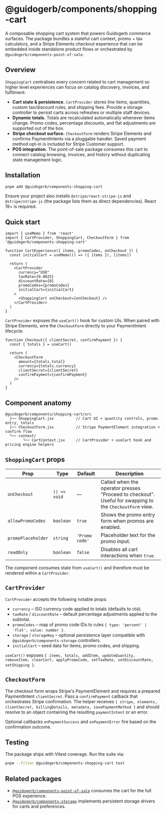 # @guidogerb/components/shopping-cart

A composable shopping cart system that powers Guidogerb commerce surfaces. The package bundles a
stateful cart context, promo + tax calculators, and a Stripe Elements checkout experience that can
be embedded inside standalone product flows or orchestrated by
`@guidogerb/components-point-of-sale`.

## Overview

`ShoppingCart` centralises every concern related to cart management so higher level experiences can
focus on catalog discovery, invoices, and fulfilment:

- **Cart state & persistence.** `CartProvider` stores line items, quantities, custom tax/discount
  rules, and shipping fees. Provide a storage controller to persist carts across refreshes or
  multiple staff devices.
- **Dynamic totals.** Totals are recalculated automatically whenever items change. Promo codes,
  percentage discounts, and flat adjustments are supported out of the box.
- **Stripe checkout surface.** `CheckoutForm` renders Stripe Elements and confirms PaymentIntents via
  a pluggable handler. Saved payment method opt-in is included for Stripe Customer support.
- **POS integration.** The point-of-sale package consumes this cart to connect catalog browsing,
  invoices, and history without duplicating state management logic.

## Installation

```sh
pnpm add @guidogerb/components-shopping-cart
```

Ensure your project also installs `@stripe/react-stripe-js` and `@stripe/stripe-js` (the package
lists them as direct dependencies). React 19+ is required.

## Quick start

```tsx
import { useMemo } from 'react'
import { CartProvider, ShoppingCart, CheckoutForm } from '@guidogerb/components-shopping-cart'

function CartExperience({ items, promoCodes, onCheckout }) {
  const initialCart = useMemo(() => ({ items }), [items])

  return (
    <CartProvider
      currency="USD"
      taxRate={0.0825}
      discountRate={0}
      promoCodes={promoCodes}
      initialCart={initialCart}
    >
      <ShoppingCart onCheckout={onCheckout} />
    </CartProvider>
  )
}
```

`CartProvider` exposes the `useCart()` hook for custom UIs. When paired with Stripe Elements, wire
the `CheckoutForm` directly to your PaymentIntent lifecycle:

```tsx
function Checkout({ clientSecret, confirmPayment }) {
  const { totals } = useCart()

  return (
    <CheckoutForm
      amount={totals.total}
      currency={totals.currency}
      clientSecret={clientSecret}
      confirmPayment={confirmPayment}
    />
  )
}
```

## Component anatomy

```
@guidogerb/components/shopping-cart/src
  ├── ShoppingCart.jsx          // Cart UI + quantity controls, promo entry, totals
  ├── CheckoutForm.jsx          // Stripe PaymentElement integration + confirm flow
  └── context/
        └── CartContext.jsx     // CartProvider + useCart hook and pricing engine helpers
```

## `ShoppingCart` props

| Prop               | Type         | Default        | Description                                                                                             |
| ------------------ | ------------ | -------------- | ------------------------------------------------------------------------------------------------------- |
| `onCheckout`       | `() => void` | —              | Called when the operator presses “Proceed to checkout”. Useful for swapping to the `CheckoutForm` view. |
| `allowPromoCodes`  | `boolean`    | `true`         | Shows the promo entry form when promos are enabled.                                                     |
| `promoPlaceholder` | `string`     | `'Promo code'` | Placeholder text for the promo input.                                                                   |
| `readOnly`         | `boolean`    | `false`        | Disables all cart interactions when `true`.                                                             |

The component consumes state from `useCart()` and therefore must be rendered within a `CartProvider`.

## `CartProvider`

`CartProvider` accepts the following notable props:

- `currency` – ISO currency code applied to totals (defaults to `USD`).
- `taxRate` / `discountRate` – default percentage adjustments applied to the subtotal.
- `promoCodes` – map of promo code IDs to rules `{ type: 'percent' | 'flat', value: number }`.
- `storage` / `storageKey` – optional persistence layer compatible with
  `@guidogerb/components-storage` controllers.
- `initialCart` – seed data for items, promo codes, and shipping.

`useCart()` exposes `{ items, totals, addItem, updateQuantity, removeItem, clearCart,
applyPromoCode, setTaxRate, setDiscountRate, setShipping }`.

## `CheckoutForm`

The checkout form wraps Stripe's PaymentElement and requires a prepared PaymentIntent `clientSecret`.
Pass a `confirmPayment` callback that orchestrates Stripe confirmation. The helper receives
`{ stripe, elements, clientSecret, billingDetails, metadata, savePaymentMethod }` and should resolve
to an object containing the resulting `paymentIntent` or an error.

Optional callbacks `onPaymentSuccess` and `onPaymentError` fire based on the confirmation outcome.

## Testing

The package ships with Vitest coverage. Run the suite via:

```sh
pnpm --filter @guidogerb/components-shopping-cart test
```

## Related packages

- [`@guidogerb/components-point-of-sale`](../point-of-sale/README.md) consumes the cart for the full
  POS experience.
- [`@guidogerb/components-storage`](../storage/README.md) implements persistent storage drivers for
  carts and preferences.
